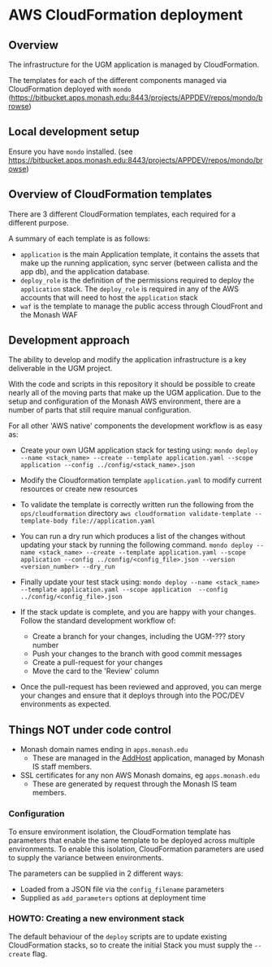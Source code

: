 # AWS CloudFormation deployment

## Overview

The infrastructure for the UGM application is managed by CloudFormation.

The templates for each of the different components managed via CloudFormation deployed with `mondo` (https://bitbucket.apps.monash.edu:8443/projects/APPDEV/repos/mondo/browse)

## Local development setup

Ensure you have `mondo` installed.  (see https://bitbucket.apps.monash.edu:8443/projects/APPDEV/repos/mondo/browse)

## Overview of CloudFormation templates

There are 3 different CloudFormation templates, each required for a different purpose.

A summary of each template is as follows:

* `application` is the main Application template, it contains the assets that make up the running application, sync server (between callista and the app db), and the application database.
* `deploy_role` is the definition of the permissions required to deploy the `application` stack.  The `deploy_role` is required in any of the AWS accounts that will need to host the `application` stack
* `waf` is the template to manage the public access through CloudFront and the Monash WAF

## Development approach

The ability to develop and modify the application infrastructure is a key deliverable in the UGM project.

With the code and scripts in this repository it should be possible to create nearly all of the moving parts that make up the UGM application.  Due to the setup and configuration of the Monash AWS environment, there are a number of parts that still require manual configuration.

For all other 'AWS native' components the development workflow is as easy as:

* Create your own UGM application stack for testing using:
    `mondo deploy --name <stack_name> --create --template application.yaml --scope application --config ../config/<stack_name>.json`

* Modify the Cloudformation template `application.yaml` to modify current resources or create new resources

* To validate the template is correctly written run the following from the `ops/cloudformation` directory
    `aws cloudformation validate-template --template-body file://application.yaml`

* You can run a dry run which produces a list of the changes without updating your stack by running the following command.
    `mondo deploy --name <stack_name> --create --template application.yaml --scope application --config ../config/<config_file>.json --version <version_number> --dry_run`

* Finally update your test stack using:
    `mondo deploy --name <stack_name> --template application.yaml --scope application  --config ../config/<config_file>.json`

* If the stack update is complete, and you are happy with your changes. Follow the standard development workflow of:
    * Create a branch for your changes, including the UGM-??? story number
    * Push your changes to the branch with good commit messages
    * Create a pull-request for your changes
    * Move the card to the 'Review' column

* Once the pull-request has been reviewed and approved, you can merge your changes and ensure that it deploys through into the POC/DEV environments as expected.

## Things NOT under code control

* Monash domain names ending in `apps.monash.edu`
    * These are managed in the [AddHost](https://webnet.its.monash.edu.au/cgi-bin/addhost/index.html) application, managed by Monash IS staff members.
* SSL certificates for any non AWS Monash domains, eg `apps.monash.edu`
    * These are generated by request through the Monash IS team members.

### Configuration

To ensure environment isolation, the CloudFormation template has parameters that enable the same template to be deployed across multiple environments.  To enable this isolation, CloudFormation parameters are used to supply the variance between environments.

The parameters can be supplied in 2 different ways:
* Loaded from a JSON file via the `config_filename` parameters
* Supplied as `add_parameters` options at deployment time

### HOWTO: Creating a new environment stack

The default behaviour of the `deploy` scripts are to update existing CloudFormation stacks, so to create the initial Stack you must supply the `--create` flag.
